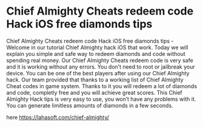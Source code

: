 # Chief Almighty Cheats redeem code Hack iOS free diamonds tips

Chief Almighty Cheats redeem code Hack iOS free diamonds tips - Welcome in our tutorial Chief Almighty hack iOS that work. Today we will explain you simple and safe way to redeem diamonds and code without spending real money. Our Chief Almighty Cheats redeem code is very safe and it is working without any errors. You don’t need to root or jailbreak your device. You can be one of the best players after using our Chief Almighty hack. Our team provided that thanks to a working list of Chief Almighty Cheat codes in game system. Thanks to it you will redeem a lot of diamonds and code, completly free and you will achieve great scores. This Chief Almighty Hack tips is very easy to use, you won’t have any problems with it. You can generate limitless amounts of diamonds in a few seconds.

here https://lahasoft.com/chief-almighty/

